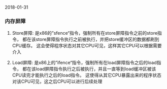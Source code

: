 2018-01-31

### 内存屏障
1. Store屏障: 是x86的”sfence“指令，强制所有在store屏障指令之前的store指令，
都在该store屏障指令执行之前被执行，并把store缓冲区的数据都刷到CPU缓存。
这会使得程序状态对其它CPU可见，这样其它CPU可以根据需要介入

2. Load屏障: 是x86上的”ifence“指令，强制所有在load屏障指令之后的load指令，
都在该load屏障指令执行之后被执行，并且一直等到load缓冲区被该CPU读完才能执行之后的load指令。
这使得从其它CPU暴露出来的程序状态对该CPU可见，这之后CPU可以进行后续处理